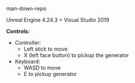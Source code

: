 man-down-repo

Unreal Engine 4.24.3 + Visual Studio 2019

**Controls:**
  * Controller:
    * Left stick to move
    * X (left face button) to pickup the generator
  * Keyboard:
    * WASD to move
    * E to pickup generator
